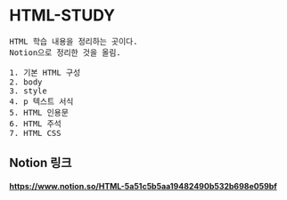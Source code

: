 # HTML-STUDY

<pre>
HTML 학습 내용을 정리하는 곳이다.
Notion으로 정리한 것을 올림.

1. 기본 HTML 구성
2. body
3. style
4. p 텍스트 서식
5. HTML 인용문
6. HTML 주석
7. HTML CSS
</pre>

## Notion 링크

#### https://www.notion.so/HTML-5a51c5b5aa19482490b532b698e059bf
